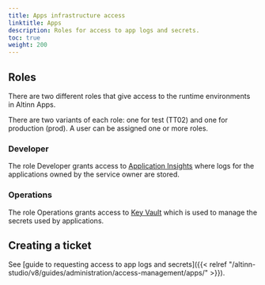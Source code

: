 ```yaml
---
title: Apps infrastructure access
linktitle: Apps
description: Roles for access to app logs and secrets.
toc: true
weight: 200
---
```


## Roles
There are two different roles that give access to the runtime environments in Altinn Apps.

There are two variants of each role: one for test (TT02) and one for production (prod).
A user can be assigned one or more roles.

### Developer
The role Developer grants access to
[Application Insights](https://learn.microsoft.com/en-us/azure/azure-monitor/app/app-insights-overview)
where logs for the applications owned by the service owner are stored.

### Operations
The role Operations grants access to [Key Vault](https://learn.microsoft.com/nb-NO/azure/key-vault/general/basic-concepts)
which is used to manage the secrets used by applications.


## Creating a ticket

See [guide to requesting access to app logs and secrets]({{< relref "/altinn-studio/v8/guides/administration/access-management/apps/" >}}).
